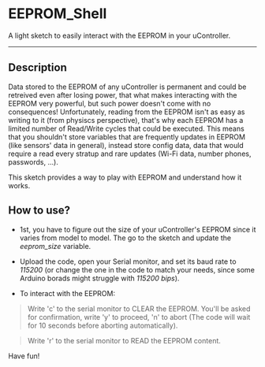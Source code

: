 # EEPROM_Shell
A light sketch to easily interact with the EEPROM in your uController.

--- 

## Description

Data stored to the EEPROM of any uController is permanent and could be retreived even after losing power, that what makes interacting with the EEPROM very powerful, but such power doesn't come with no consequences! Unfortunately, reading from the EEPROM isn't as easy as writing to it (from physiscs perspective), that's why each EEPROM has a limited number of Read/Write cycles that could be executed. This means that you shouldn't store variables that are frequently updates in EEPROM (like sensors' data in general), instead store config data, data that would require a read every stratup and rare updates (Wi-Fi data, number phones, passwords, ...).

This sketch provides a way to play with EEPROM and understand how it works.

## How to use?

- 1st, you have to figure out the size of your uController's EEPROM since it varies from model to model. The go to the sketch and update the *eeprom_size* variable.

- Upload the code, open your Serial monitor, and set its baud rate to *115200* (or change the one in the code to match your needs, since some Arduino borads might struggle with *115200 bips*).

- To interact with the EEPROM:
> Write 'c' to the serial monitor to CLEAR the EEPROM. You'll be asked for confirmation, write 'y' to proceed, 'n' to abort (The code will wait for 10 seconds before aborting automatically).

> Write 'r' to the serial monitor to READ the EEPROM content.

Have fun!
